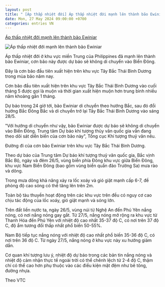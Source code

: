 ```yaml
---
layout: post
title: " [Áp thấp nhiệt đới] Áp thấp nhiệt đới mạnh lên thành bão Ewiniar"
date: Mon, 27 May 2024 09:00:00 +0700
categories: entries VN
---
```

[Áp thấp nhiệt đới mạnh lên thành bão Ewiniar](https://baoangiang.com.vn/ap-thap-nhiet-doi-manh-len-thanh-bao-ewiniar-a396373.html)

![Áp thấp nhiệt đới mạnh lên thành bão Ewiniar](https://images.baoangiang.com.vn/image/news/2024/20240526/thumbnail/750x450/ap-thap-nhiet-doi-ma_217_1716707469.webp)

Áp thấp nhiệt đới ở khu vực miền Trung của Philippines đã mạnh lên thành bão Ewiniar, cơn bão này được dự báo sẽ không di chuyển vào Biển Đông.

Đây là cơn bão đầu tiên xuất hiện trên khu vực Tây Bắc Thái Bình Dương trong mùa bão năm nay.

Cơn bão đầu tiên xuất hiện trên khu vực Tây Bắc Thái Bình Dương vào cuối tháng 5 được gọi là muộn và thời gian xuất hiện muộn hơn trung bình nhiều năm khoảng gần 1 tháng.

Dự báo trong 24 giờ tới, bão Ewiniar di chuyển theo hướng Bắc, sau đó đổi hướng Bắc Đông Bắc và di chuyển trở lại Tây Bắc Thái Bình Dương vào sáng 28/5.

"Với hướng di chuyển như vậy, bão Ewiniar được dự báo sẽ không di chuyển vào Biển Đông. Trung tâm Dự báo khí tượng thủy văn quốc gia vẫn đang theo dõi sát diễn biến của cơn bão này", Tổng cục Khí tượng thuỷ văn nêu.

Đường đi của cơn bão Ewiniar trên khu vực Tây Bắc Thái Bình Dương.

Theo dự báo của Trung tâm Dự báo khí tượng thuỷ văn quốc gia, Bắc vịnh Bắc Bộ, ngày và đêm 26/5, vùng biển phía Đông khu vực giữa Biển Đông, khu vực Nam Biển Đông (bao gồm vùng biển quần đảo Trường Sa) mưa rào và dông.

Trong mưa dông khả năng xảy ra lốc xoáy và gió giật mạnh cấp 6-7, đề phòng độ cao sóng có thể tăng lên trên 2m.

Toàn bộ tàu thuyền hoạt động trên các khu vực trên đều có nguy cơ cao chịu tác động của lốc xoáy, gió giật mạnh và sóng lớn.

Trên đất liền nước ta, ngày 26/5, vùng núi từ Nghệ An đến Phú Yên nắng nóng, có nơi nắng nóng gay gắt. Từ 27/5, nắng nóng mở rộng ra khu vực từ Thanh Hóa đến Phú Yên với nhiệt độ cao nhất 35-37 độ C, có nơi trên 37 độ C, độ ẩm tương đối thấp nhất phổ biến 50-55%.

Nam Bộ tiếp tục nắng nóng với nhiệt độ cao nhất phổ biến 35-36 độ C, có nơi trên 36 độ C. Từ ngày 27/5, nắng nóng ở khu vực này xu hướng giảm dần.

Cơ quan khí tượng lưu ý, nhiệt độ dự báo trong các bản tin nắng nóng và nhiệt độ cảm nhận thực tế ngoài trời có thể chênh lệch từ 2-4 độ C, thậm chí có thể cao hơn phụ thuộc vào các điều kiện mặt đệm như bê tông, đường nhựa.

Theo VTC

